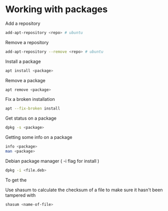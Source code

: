 # Working with packages

Add a repository

```sh
add-apt-repository <repo> # ubuntu
```

Remove a repository

```sh
add-apt-repository --remove <repo> # ubuntu
```

Install a package

```sh
apt install <package>
```

Remove a package

```sh
apt remove <package>
```

Fix a broken installation

```sh
apt --fix-broken install
```

Get status on a package

```sh
dpkg -s <package>
```

Getting some info on a package

```sh
info <package>
man <package>
```

Debian package manager ( -i flag for install )

```sh
dpkg -i <file.deb>
```

To get the

Use shasum to calculate the checksum of a file to make sure it hasn't been tampered with

```sh
shasum <name-of-file>
```